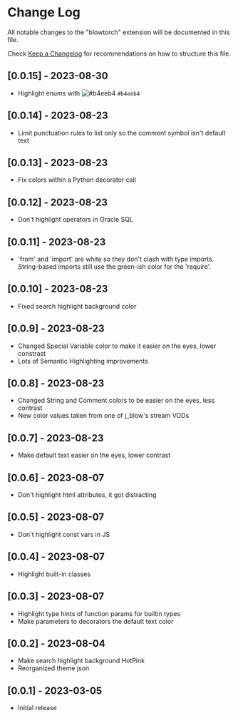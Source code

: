 # Change Log

All notable changes to the "blowtorch" extension will be documented in this file.

Check [Keep a Changelog](http://keepachangelog.com/) for recommendations on how to structure this file.

## [0.0.15] - 2023-08-30

- Highlight enums with ![#b4eeb4](https://via.placeholder.com/15/b4eeb4/000000?text=+) `#b4eeb4`

## [0.0.14] - 2023-08-23

- Limit punctuation rules to list only so the comment symbol isn't default text

## [0.0.13] - 2023-08-23

- Fix colors within a Python decorator call

## [0.0.12] - 2023-08-23

- Don't highlight operators in Oracle SQL

## [0.0.11] - 2023-08-23

- 'from' and 'import' are white so they don't clash with type imports. String-based imports still use the green-ish color for the 'require'.

## [0.0.10] - 2023-08-23

- Fixed search highlight background color

## [0.0.9] - 2023-08-23

- Changed Special Variable color to make it easier on the eyes, lower constrast
- Lots of Semantic Highlighting improvements

## [0.0.8] - 2023-08-23

- Changed String and Comment colors to be easier on the eyes, less contrast
- New color values taken from one of j_blow's stream VODs

## [0.0.7] - 2023-08-23

- Make default text easier on the eyes, lower contrast

## [0.0.6] - 2023-08-07

- Don't highlight html attributes, it got distracting

## [0.0.5] - 2023-08-07

- Don't highlight const vars in JS

## [0.0.4] - 2023-08-07

- Highlight built-in classes

## [0.0.3] - 2023-08-07

- Highlight type hints of function params for builtin types
- Make parameters to decorators the default text color

## [0.0.2] - 2023-08-04

- Make search highlight background HotPink
- Reorganized theme json

## [0.0.1] - 2023-03-05

- Initial release


